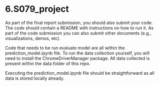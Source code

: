 # 6.S079_project
As part of the final report submission, you should also submit your code. The code should contain a README with instructions on how to run it. As part of the code submission you can also submit other documents (e.g., visualizations, demos, etc).

Code that needs to be run evaluate model are all within the prediction_model.ipynb file. To run the data collection yourself, you will need to install the ChromeDriverManager package. All data collected is present within the data folder of this repo. 


Executing the prediction_model.ipynb file should be straightforward as all data is stored locally already.
